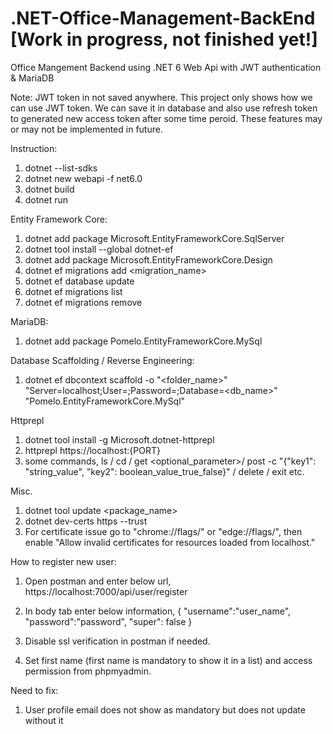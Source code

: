 # .NET-Office-Management-BackEnd [Work in progress, not finished yet!]
Office Mangement Backend using .NET 6 Web Api with JWT authentication &amp; MariaDB

Note: JWT token in not saved anywhere. This project only shows how we can use JWT token.
We can save it in database and also use refresh token to generated new access token after some time peroid.
These features may or may not be implemented in future.

Instruction:
1. dotnet --list-sdks
2. dotnet new webapi -f net6.0
3. dotnet build
4. dotnet run

Entity Framework Core:
1. dotnet add package Microsoft.EntityFrameworkCore.SqlServer
2. dotnet tool install --global dotnet-ef
3. dotnet add package Microsoft.EntityFrameworkCore.Design
4. dotnet ef migrations add <migration_name>
5. dotnet ef database update
6. dotnet ef migrations list
7. dotnet ef migrations remove

MariaDB:
1. dotnet add package Pomelo.EntityFrameworkCore.MySql

Database Scaffolding / Reverse Engineering:
1. dotnet ef dbcontext scaffold -o "<folder_name>" "Server=localhost;User=<user>;Password=<password>;Database=<db_name>" "Pomelo.EntityFrameworkCore.MySql"

Httprepl
1. dotnet tool install -g Microsoft.dotnet-httprepl
2. httprepl https://localhost:{PORT}
3. some commands, ls / cd / get <optional_parameter>/ post -c "{"key1": "string_value", "key2": boolean_value_true_false}" / delete / exit etc.

Misc.
1. dotnet tool update <package_name>
2. dotnet dev-certs https --trust
3. For certificate issue go to "chrome://flags/" or "edge://flags/", then enable "Allow invalid certificates for resources loaded from localhost."

How to register new user:
1. Open postman and enter below url,
    https://localhost:7000/api/user/register

2. In body tab enter below information,
{
    "username":"user_name",
    "password":"password",
    "super": false
}

3. Disable ssl verification in postman if needed.
4. Set first name (first name is mandatory to show it in a list) and access permission from phpmyadmin.


Need to fix:
1. User profile email does not show as mandatory but does not update without it